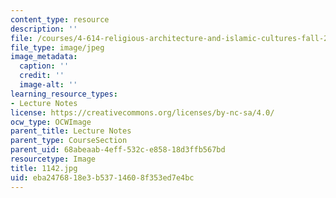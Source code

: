 ```yaml
---
content_type: resource
description: ''
file: /courses/4-614-religious-architecture-and-islamic-cultures-fall-2002/eba2476818e3b53714608f353ed7e4bc_1142.jpg
file_type: image/jpeg
image_metadata:
  caption: ''
  credit: ''
  image-alt: ''
learning_resource_types:
- Lecture Notes
license: https://creativecommons.org/licenses/by-nc-sa/4.0/
ocw_type: OCWImage
parent_title: Lecture Notes
parent_type: CourseSection
parent_uid: 68abeaab-4eff-532c-e858-18d3ffb567bd
resourcetype: Image
title: 1142.jpg
uid: eba24768-18e3-b537-1460-8f353ed7e4bc
---
```

